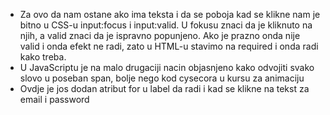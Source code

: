 * Za ovo da nam ostane ako ima teksta i da se poboja kad se klikne nam je bitno u CSS-u input:focus i input:valid. U fokusu znaci da je kliknuto na njih, a valid znaci da je ispravno popunjeno. Ako je prazno onda nije valid i onda efekt ne radi, zato u HTML-u stavimo na required i onda radi kako treba.
* U JavaScriptu je na malo drugaciji nacin objasnjeno kako odvojiti svako slovo u poseban span, bolje nego kod cysecora u kursu za animaciju
* Ovdje je jos dodan atribut for u label da radi i kad se klikne na tekst za email i password
